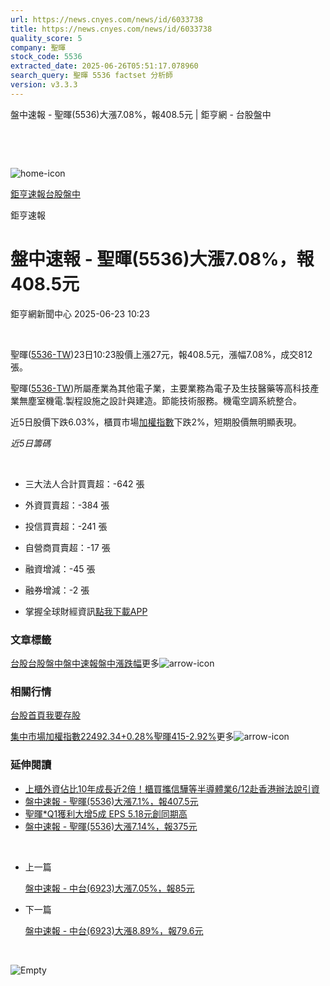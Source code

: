 ```yaml
---
url: https://news.cnyes.com/news/id/6033738
title: https://news.cnyes.com/news/id/6033738
quality_score: 5
company: 聖暉
stock_code: 5536
extracted_date: 2025-06-26T05:51:17.078960
search_query: 聖暉 5536 factset 分析師
version: v3.3.3
---
```


盤中速報 - 聖暉(5536)大漲7.08%，報408.5元 | 鉅亨網 - 台股盤中

‌

‌

![home-icon](/assets/icons/breadCrumb/symbol-icon-home.svg)

[鉅亨速報](/news/cat/anue_live)[台股盤中](/news/cat/tw_live)

鉅亨速報

# 盤中速報 - 聖暉(5536)大漲7.08%，報408.5元

鉅亨網新聞中心 2025-06-23 10:23

‌

聖暉([5536-TW](https://www.cnyes.com/twstock/5536))23日10:23股價上漲27元，報408.5元，漲幅7.08%，成交812張。

聖暉([5536-TW](https://www.cnyes.com/twstock/5536))所屬產業為其他電子業，主要業務為電子及生技醫藥等高科技產業無塵室機電.製程設施之設計與建造。節能技術服務。機電空調系統整合。

近5日股價下跌6.03%，櫃買市場[加權指數](https://invest.cnyes.com/index/TWS/TSE01)下跌2%，短期股價無明顯表現。

*近5日籌碼*

‌

* 三大法人合計買賣超：-642 張
* 外資買賣超：-384 張
* 投信買賣超：-241 張
* 自營商買賣超：-17 張
* 融資增減：-45 張
* 融券增減：-2 張

* 掌握全球財經資訊[點我下載APP](http://www.cnyes.com/app/?utm_source=mweb&utm_medium=HamMenuBanner&utm_campaign=fixed&utm_content=entr)

### 文章標籤

[台股](https://news.cnyes.com/tag/台股 "台股")[台股盤中](https://news.cnyes.com/tag/台股盤中 "台股盤中")[盤中速報](https://news.cnyes.com/tag/盤中速報 "盤中速報")[盤中漲跌幅](https://news.cnyes.com/tag/盤中漲跌幅 "盤中漲跌幅")更多![arrow-icon](/assets/icons/arrows/arrow-down.svg)

### 相關行情

[台股首頁](https://www.cnyes.com/twstock)[我要存股](https://supr.link/8OHaU)

[集中市場加權指數22492.34+0.28%](https://invest.cnyes.com/index/TWS/TSE01)[聖暉415-2.92%](https://www.cnyes.com/twstock/5536)更多![arrow-icon](/assets/icons/arrows/arrow-down.svg)

### 延伸閱讀

* [上櫃外資佔比10年成長近2倍！櫃買攜信驊等半導體業6/12赴香港辦法說引資](/news/id/6011539)
* [盤中速報 - 聖暉(5536)大漲7.1%，報407.5元](/news/id/6006097)
* [聖暉\*Q1獲利大增5成 EPS 5.18元創同期高](/news/id/5968587)
* [盤中速報 - 聖暉(5536)大漲7.14%，報375元](/news/id/5947604)

‌

* 上一篇

  [盤中速報 - 中台(6923)大漲7.05%，報85元](/news/id/6033936)
* 下一篇

  [盤中速報 - 中台(6923)大漲8.89%，報79.6元](/news/id/6031383)

‌

![Empty](/assets/icons/skeleton/empty-image.svg)

‌